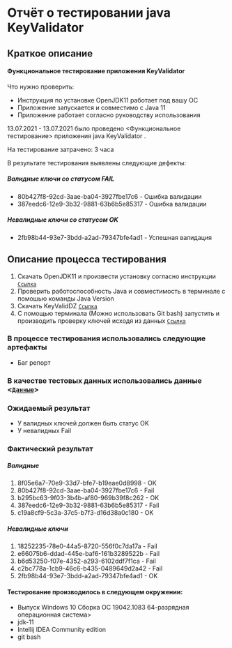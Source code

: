 # Отчёт о тестировании java KeyValidator 
## Краткое описание
#### Функциональное тестирование приложения KeyValidator
Что нужно проверить:
* Инструкция по установке OpenJDK11 работает под вашу ОС
* Приложение запускается и совместимо с Java 11
* Приложение работает согласно руководству использования

13.07.2021 - 13.07.2021 было проведено <Функциональное тестирование> приложения java KeyValidator .

На тестирование затрачено: 3 часа

В результате тестирования выявлены следующие дефекты:
##### Валидные ключи со статусом FAIL
* 80b427f8-92cd-3aae-ba04-3927fbe17c6  - Ошибка валидации 
* 387eedc6-12e9-3b32-9881-63b6b5e85317 - Ошибка валидации
##### Невалидные ключи со статусом OK
* 2fb98b44-93e7-3bdd-a2ad-79347bfe4ad1 - Успешная валидация

## Описание процесса тестирования 
1. Скачать OpenJDK11 и произвести установку согласно инструкции  <code>[Ссылка](https://github.com/netology-code/javaqa-homeworks/blob/master/intro/openjdk11-manual.md)</code>
2. Проверить работоспособность Java и совместимость в терминале с помошью команды Java Version 
3. Скачать KeyValidDZ <code>[Ссылка](https://github.com/netology-code/javaqa-homeworks/blob/master/intro/artifacts/KeyValidator.class)</code>
4. С помощью терминала (Можно использовать Git bash) запустить и  производить проверку ключей исходя из данных <code>[Ссылка](https://github.com/netology-code/javaqa-homeworks/blob/master/intro/user-manual.md)</code> 

### В процессе тестирования использовались следующие артефакты
* Баг репорт

### В качестве тестовых данных использовались данные <<code>[Данные](https://github.com/netology-code/javaqa-homeworks/blob/master/intro/user-manual.md)</code>>
  
### Ожидаемый результат
  
* У валидных ключей должен быть статус OK
* У невалидных Fail
  
### Фактический результат
##### Валидные 
  
1. 8f05e6a7-70e9-33d7-bfe7-b19eae0d8998 - OK 
2. 80b427f8-92cd-3aae-ba04-3927fbe17c6  - Fail
3. b295bc63-9f03-3b4b-af80-969b39f8c262 - OK
4. 387eedc6-12e9-3b32-9881-63b6b5e85317 - Fail
5. c19a8cf9-5c3a-37c5-b7f3-d16d38a0c180 - OK
  
##### Невалидные ключи
  
1. 18252235-78e0-44a5-8720-556f0c7da17a - Fail
2. e66075b6-ddad-445e-baf6-161b3289522b - Fail
3. b6d53250-f07e-4352-a293-6102ddf7f1ca - Fail
4. c2bc778a-1cb9-46c6-b435-0489649d2a42 - Fail
5. 2fb98b44-93e7-3bdd-a2ad-79347bfe4ad1 - OK

#### Тестирование производилось в следующем окружении:
  
*  Выпуск Windows 10  Сборка ОС 19042.1083 64-разрядная операционная система>
*  jdk-11 
*  Intellij IDEA Community edition 
*  git bash 
